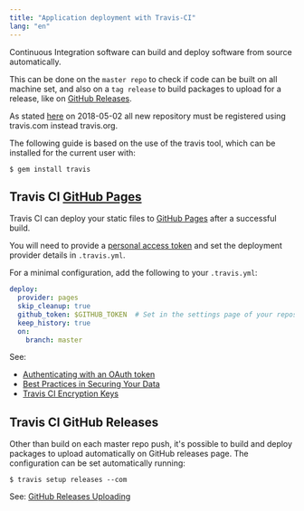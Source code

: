 ```yaml
---
title: "Application deployment with Travis-CI"
lang: "en"
---
```

Continuous Integration software can build and deploy software from source
automatically.

This can be done on the `master repo` to check if code can be built on all
machine set, and also on a `tag release` to build packages to upload for a
release, like on [GitHub Releases][].

As stated [here][] on 2018-05-02 all new repository must be registered using
travis.com instead travis.org.

The following guide is based on the use of the travis tool,
which can be installed for the current user with:
```
$ gem install travis
```
## Travis CI [GitHub Pages]

Travis CI can deploy your static files to [GitHub Pages] after a successful build.

You will need to provide a [personal access token][] and set the deployment
provider details in `.travis.yml`.

For a minimal configuration, add the following to your `.travis.yml`:
```yaml
deploy:
  provider: pages
  skip_cleanup: true
  github_token: $GITHUB_TOKEN  # Set in the settings page of your repository, as a secure variable
  keep_history: true
  on:
    branch: master
```
See:
- [Authenticating with an OAuth token][]
- [Best Practices in Securing Your Data][]
- [Travis CI Encryption Keys][]

## Travis CI GitHub Releases

Other than build on each master repo push, it's possible to build and deploy
packages to upload automatically on GitHub releases page.
The configuration can be set automatically running:
```
$ travis setup releases --com
```
See: [GitHub Releases Uploading][]

[Authenticating with an OAuth token]: https://docs.travis-ci.com/user/deployment/releases#authenticating-with-an-oauth-token
[Best Practices in Securing Your Data]: https://docs.travis-ci.com/user/best-practices-security
[GitHub Pages]: https://pages.github.com/
[GitHub Pages Deployment]: https://docs.travis-ci.com/user/deployment/pages/
[GitHub Releases]: https://help.github.com/en/articles/creating-releases
[GitHub Releases Uploading]: https://docs.travis-ci.com/user/deployment/releases/#using-travis-ci-client-to-populate-initial-deployment-configuration
[here]: https://blog.travis-ci.com/2018-05-02-open-source-projects-on-travis-ci-com-with-github-apps
[personal access token]: https://help.github.com/articles/creating-an-access-token-for-command-line-use/
[Travis CI Encryption Keys]: https://docs.travis-ci.com/user/encryption-keys/
